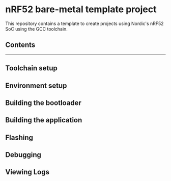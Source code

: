 # nRF52 bare-metal template project
This repository contains a template to create projects using Nordic's nRF52 SoC using the GCC toolchain.

## Contents

***

## Toolchain setup

## Environment setup

## Building the bootloader

## Building the application

## Flashing

## Debugging

## Viewing Logs
